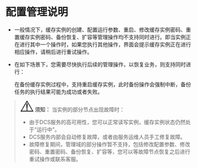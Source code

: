 # 配置管理说明<a name="ZH-CN_TOPIC_0148195295"></a>

-   一般情况下，缓存实例的创建、配置运行参数、重启、修改缓存实例密码、重置缓存实例密码、备份恢复、扩容等管理操作均不支持同时进行。即当实例正在进行其中一个操作时，如果您执行其他操作，界面会提示缓存实例正在进行相应操作，请稍后进行重试操作。
-   在如下场景下，您需要尽快执行后续的管理操作，以恢复业务，则支持同时进行：

    在备份缓存实例过程中，支持重启缓存实例，此时备份操作会强制中断，备份任务的执行结果可能为成功或者失败。


>![](public_sys-resources/icon-notice.gif) **须知：** 
>当实例的部分节点出现故障时：
>-   由于DCS服务的高可用性，您可以正常读写实例，缓存实例状态仍然处于“运行中”。
>-   DCS服务内部会自动修复故障，或者由服务运维人员手工修复故障。
>-   故障修复期间，管理域的部分操作暂不支持，包括修改配置参数、修改密码、重置密码、备份恢复、扩容等，您可以等故障节点恢复之后进行重试操作或联系客服。

